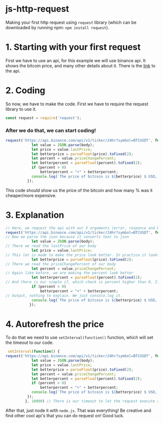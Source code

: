 # js-http-request
Making your first http request using `request` library (which can be downloaded by running npm: `npm install request`).


# 1. Starting with your first request
First we have to use an api, for this example we will use binance api. It shows the bitcoin price, and many other details about it. There is the [link](https://api.binance.com/api/v1/ticker/24hr?symbol=BTCUSDT) to the api.

# 2. Coding
So now, we have to make the code. First we have to require the request library to use it.
```js
const request = require('request');
```
### After we do that, we can start coding!
```js
request('https://api.binance.com/api/v1/ticker/24hr?symbol=BTCUSDT', function(error, responce, body) {
            let value = JSON.parse(body);
            let price = value.lastPrice;
            let betterprice = parseFloat(price).toFixed(2);
            let percent = value.priceChangePercent;
            let betterpercent = parseFloat(percent).toFixed(2);
            if (percent > 0)
                betterpercent = "+" + betterpercent;
            console.log(`The price of bitcoin is ${betterprice} $ USD, his price changed in ${betterpercent}%`);
          });
```
This code should show us the price of the bitcoin and how many % was it cheaper/more expensive.

# 3. Explanation
```js
// Here, we request the api with our 3 arguments (error, responce and body)
request('https://api.binance.com/api/v1/ticker/24hr?symbol=BTCUSDT', function(error, responce, body) {
// Now we parse the json because it converts text to json
            let value = JSON.parse(body);
// There we read the lastPrice of our body
            let price = value.lastPrice;
// This let is made to make the price look better. In practice it looks like this 5000.25 instead of 5000.25000000100002. That's why we are .toFixing() it
            let betterprice = parseFloat(price).toFixed(2);
// There we read the priceChangePercent of our body
            let percent = value.priceChangePercent;
// Again like before, we are making the percent look better
            let betterpercent = parseFloat(percent).toFixed(2);
// And there is our simple if, which check is percent higher than 0. If is then do +2% instead of 2% to make it look prettier.
            if (percent > 0)
                betterpercent = "+" + betterpercent;
// Output, nothing to explain. We just console.log it.
            console.log(`The price of bitcoin is ${betterprice} $ USD, his price changed in ${betterpercent}%`);
           });
```
# 4. Autorefresh the price
To do that we need to use `setInterval(function()` function, which will set the timeout to our code.
```js
 setInterval(function() {
request('https://api.binance.com/api/v1/ticker/24hr?symbol=BTCUSDT', function(error, responce, body) {
            let value = JSON.parse(body);
            let price = value.lastPrice;
            let betterprice = parseFloat(price).toFixed(2);
            let percent = value.priceChangePercent;
            let betterpercent = parseFloat(percent).toFixed(2);
            if (percent > 0)
                betterpercent = "+" + betterpercent;
            console.log(`The price of bitcoin is ${betterprice} $ USD, his price changed in ${betterpercent}%`);
          });
         }, 10000) // There is our timeout to let the request execute again, in milliseconds. If you want to change it for example to 5 seconds then replace it with 5000.
 ```
After that, just node it with `node.js`. That was everything! Be creative and find other cool api's that you can do request on! Good luck.
